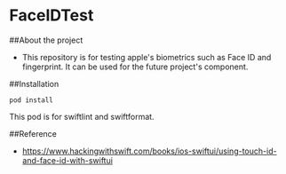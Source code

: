# FaceIDTest
##About the project
- This repository is for testing apple's biometrics such as Face ID and fingerprint. It can be used for the future project's component.

##Installation
```
pod install
```
This pod is for swiftlint and swiftformat.

##Reference
- https://www.hackingwithswift.com/books/ios-swiftui/using-touch-id-and-face-id-with-swiftui
